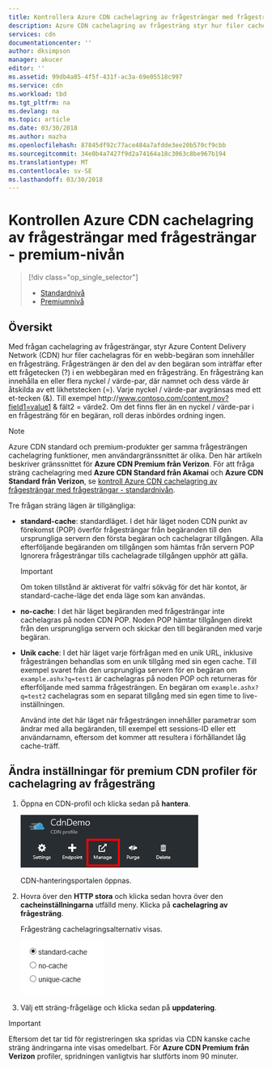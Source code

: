 ```yaml
---
title: Kontrollera Azure CDN cachelagring av frågesträngar med frågesträngar - premiumnivån | Microsoft Docs
description: Azure CDN cachelagring av frågesträng styr hur filer cachelagras när en webbegäran innehåller en frågesträng. Den här artikeln beskrivs i Azure CDN Premium från produkt-Verizon cachelagring av frågesträng.
services: cdn
documentationcenter: ''
author: dksimpson
manager: akucer
editor: ''
ms.assetid: 99db4a85-4f5f-431f-ac3a-69e05518c997
ms.service: cdn
ms.workload: tbd
ms.tgt_pltfrm: na
ms.devlang: na
ms.topic: article
ms.date: 03/30/2018
ms.author: mazha
ms.openlocfilehash: 87845df92c77ace484a7afdde3ee20b570cf9cbb
ms.sourcegitcommit: 34e0b4a7427f9d2a74164a18c3063c8be967b194
ms.translationtype: MT
ms.contentlocale: sv-SE
ms.lasthandoff: 03/30/2018
---
```

# <a name="control-azure-cdn-caching-behavior-with-query-strings---premium-tier"></a>Kontrollen Azure CDN cachelagring av frågesträngar med frågesträngar - premium-nivån
> [!div class="op_single_selector"]
> * [Standardnivå](cdn-query-string.md)
> * [Premiumnivå](cdn-query-string-premium.md)
> 
> 

## <a name="overview"></a>Översikt
Med frågan cachelagring av frågesträngar, styr Azure Content Delivery Network (CDN) hur filer cachelagras för en webb-begäran som innehåller en frågesträng. Frågesträngen är den del av den begäran som inträffar efter ett frågetecken (?) i en webbegäran med en frågesträng. En frågesträng kan innehålla en eller flera nyckel / värde-par, där namnet och dess värde är åtskilda av ett likhetstecken (=). Varje nyckel / värde-par avgränsas med ett et-tecken (&). Till exempel http:\//www.contoso.com/content.mov?field1=value1 & fält2 = värde2. Om det finns fler än en nyckel / värde-par i en frågesträng för en begäran, roll deras inbördes ordning ingen. 

> [!NOTE]
> Azure CDN standard och premium-produkter ger samma frågesträngen cachelagring funktioner, men användargränssnittet är olika.  Den här artikeln beskriver gränssnittet för **Azure CDN Premium från Verizon**. För att fråga sträng cachelagring med **Azure CDN Standard från Akamai** och **Azure CDN Standard från Verizon**, se [kontroll Azure CDN cachelagring av frågesträngar med frågesträngar - standardnivån](cdn-query-string.md).
>


Tre frågan sträng lägen är tillgängliga:

- **standard-cache**: standardläget. I det här läget noden CDN punkt av förekomst (POP) överför frågesträngar från begäranden till den ursprungliga servern den första begäran och cachelagrar tillgången. Alla efterföljande begäranden om tillgången som hämtas från servern POP Ignorera frågesträngar tills cachelagrade tillgången upphör att gälla.

    >[!IMPORTANT] 
    > Om token tillstånd är aktiverat för valfri sökväg för det här kontot, är standard-cache-läge det enda läge som kan användas. 

- **no-cache**: I det här läget begäranden med frågesträngar inte cachelagras på noden CDN POP. Noden POP hämtar tillgången direkt från den ursprungliga servern och skickar den till begäranden med varje begäran.

- **Unik cache**: I det här läget varje förfrågan med en unik URL, inklusive frågesträngen behandlas som en unik tillgång med sin egen cache. Till exempel svaret från den ursprungliga servern för en begäran om `example.ashx?q=test1` är cachelagras på noden POP och returneras för efterföljande med samma frågesträngen. En begäran om `example.ashx?q=test2` cachelagras som en separat tillgång med sin egen time to live-inställningen.
   
    Använd inte det här läget när frågesträngen innehåller parametrar som ändrar med alla begäranden, till exempel ett sessions-ID eller ett användarnamn, eftersom det kommer att resultera i förhållandet låg cache-träff.

## <a name="changing-query-string-caching-settings-for-premium-cdn-profiles"></a>Ändra inställningar för premium CDN profiler för cachelagring av frågesträng
1. Öppna en CDN-profil och klicka sedan på **hantera**.
   
    ![CDN-profilen hantera knappen](./media/cdn-query-string-premium/cdn-manage-btn.png)
   
    CDN-hanteringsportalen öppnas.
2. Hovra över den **HTTP stora** och klicka sedan hovra över den **cacheinställningarna** utfälld meny. Klicka på **cachelagring av frågesträng**.
   
    Frågesträng cachelagringsalternativ visas.
   
    ![CDN-frågesträng cachelagringsalternativ](./media/cdn-query-string-premium/cdn-query-string.png)
3. Välj ett sträng-frågeläge och klicka sedan på **uppdatering**.

> [!IMPORTANT]
> Eftersom det tar tid för registreringen ska spridas via CDN kanske cache sträng ändringarna inte visas omedelbart. För **Azure CDN Premium från Verizon** profiler, spridningen vanligtvis har slutförts inom 90 minuter.
 

